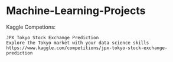 # Machine-Learning-Projects

Kaggle Competions:

    JPX Tokyo Stock Exchange Prediction
    Explore the Tokyo market with your data science skills
    https://www.kaggle.com/competitions/jpx-tokyo-stock-exchange-prediction

